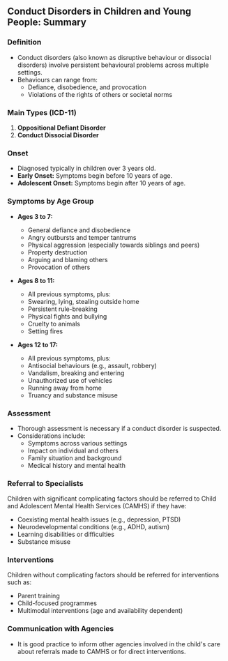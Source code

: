 ## Conduct Disorders in Children and Young People: Summary

### Definition
- Conduct disorders (also known as disruptive behaviour or dissocial disorders) involve persistent behavioural problems across multiple settings.
- Behaviours can range from:
  - Defiance, disobedience, and provocation
  - Violations of the rights of others or societal norms

### Main Types (ICD-11)
1. **Oppositional Defiant Disorder**
2. **Conduct Dissocial Disorder**

### Onset
- Diagnosed typically in children over 3 years old.
- **Early Onset:** Symptoms begin before 10 years of age.
- **Adolescent Onset:** Symptoms begin after 10 years of age.

### Symptoms by Age Group
- **Ages 3 to 7:**
  - General defiance and disobedience
  - Angry outbursts and temper tantrums
  - Physical aggression (especially towards siblings and peers)
  - Property destruction
  - Arguing and blaming others
  - Provocation of others

- **Ages 8 to 11:**
  - All previous symptoms, plus:
  - Swearing, lying, stealing outside home
  - Persistent rule-breaking
  - Physical fights and bullying
  - Cruelty to animals
  - Setting fires

- **Ages 12 to 17:**
  - All previous symptoms, plus:
  - Antisocial behaviours (e.g., assault, robbery)
  - Vandalism, breaking and entering
  - Unauthorized use of vehicles
  - Running away from home
  - Truancy and substance misuse

### Assessment
- Thorough assessment is necessary if a conduct disorder is suspected.
- Considerations include:
  - Symptoms across various settings
  - Impact on individual and others
  - Family situation and background
  - Medical history and mental health

### Referral to Specialists
Children with significant complicating factors should be referred to Child and Adolescent Mental Health Services (CAMHS) if they have:
- Coexisting mental health issues (e.g., depression, PTSD)
- Neurodevelopmental conditions (e.g., ADHD, autism)
- Learning disabilities or difficulties
- Substance misuse

### Interventions
Children without complicating factors should be referred for interventions such as:
- Parent training
- Child-focused programmes
- Multimodal interventions (age and availability dependent)

### Communication with Agencies
- It is good practice to inform other agencies involved in the child's care about referrals made to CAMHS or for direct interventions.